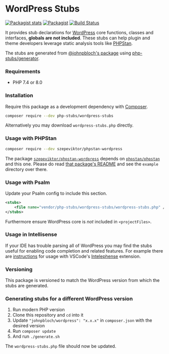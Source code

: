 # WordPress Stubs

[![Packagist stats](https://img.shields.io/packagist/dt/php-stubs/wordpress-stubs.svg)](https://packagist.org/packages/php-stubs/wordpress-stubs/stats)
[![Packagist](https://img.shields.io/packagist/v/php-stubs/wordpress-stubs.svg?color=4CC61E&style=popout)](https://packagist.org/packages/php-stubs/wordpress-stubs)
[![Build Status](https://travis-ci.com/php-stubs/wordpress-stubs.svg?branch=master)](https://travis-ci.com/github/php-stubs/wordpress-stubs)

It provides stub declarations for [WordPress](https://wordpress.org/)
core functions, classes and interfaces, **globals are not included**.
These stubs can help plugin and theme developers leverage static analysis tools
like [PHPStan](https://github.com/phpstan/phpstan).

The stubs are generated from [@johnpbloch's package](https://github.com/johnpbloch/wordpress-core)
using [php-stubs/generator](https://github.com/php-stubs/generator).

### Requirements

- PHP 7.4 or 8.0

### Installation

Require this package as a development dependency with [Composer](https://getcomposer.org).

```bash
composer require --dev php-stubs/wordpress-stubs
```

Alternatively you may download `wordpress-stubs.php` directly.

### Usage with PHPStan

```bash
composer require --dev szepeviktor/phpstan-wordpress
```

The package [`szepeviktor/phpstan-wordpress`](https://github.com/szepeviktor/phpstan-wordpress)
depends on [`phpstan/phpstan`](http://github.com/phpstan/phpstan) and this one.
Please do read
[that package's README](https://github.com/szepeviktor/phpstan-wordpress/blob/master/README.md)
and see the `example` directory over there.

### Usage with Psalm

Update your Psalm config to include this section.

```xml
<stubs>
    <file name="vendor/php-stubs/wordpress-stubs/wordpress-stubs.php" />
</stubs>
```

Furthermore ensure WordPress core is _not_ included in `<projectFiles>`.

### Usage in Intellisense

If your IDE has trouble parsing all of WordPress
you may find the stubs useful for enabling code completion and related features.
For example there are [instructions](https://github.com/bmewburn/vscode-intelephense/issues/113)
for usage with VSCode's
[Intelephense](https://marketplace.visualstudio.com/items?itemName=bmewburn.vscode-intelephense-client)
extension.

### Versioning

This package is versioned to match the WordPress version from which the stubs are generated.

### Generating stubs for a different WordPress version

1. Run modern PHP version
1. Clone this repository and `cd` into it
1. Update `"johnpbloch/wordpress": "x.x.x"` in `composer.json` with the desired version
1. Run `composer update`
1. And run `./generate.sh`

The `wordpress-stubs.php` file should now be updated.
